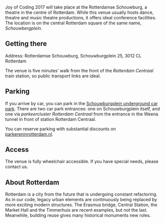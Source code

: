 Joy of Coding 2017 will take place at the Rotterdamse Schouwburg, a theatre in the centre of Rotterdam.
While this venue usually hosts dance, theatre and music theatre productions, it offers ideal conference facilities.
The location is on the central Rotterdam square of the same name, _Schouwbergplein_.

## Getting there

Address: Rotterdamse Schouwburg, Schouwburgplein 25, 3012 CL Rotterdam

The venue is five minutes’ walk from the front of the _Rotterdam Centraal_ train station, so public transport links are ideal.

## Parking

If you arrive by car, you can park in the [Schouwburgplein underground car park](http://www.rotterdam.nl/ParkeergarageSchouwburgplein).
There are two car park entrances: one on Schouwburgplein itself, and one via _parkeercluster Rotterdam Centraal_ from the entrance in the Weena tunnel in front of station Rotterdam Centraal.

You can reserve parking with substantial discounts on [parkereninrotterdam.nl](http://parkereninrotterdam.nl/parkeergarage/schouwburgplein/).

## Access

The venue is fully wheelchair accessible.
If you have special needs, please contact us.

## About Rotterdam

Rotterdam is a city from the future that is undergoing constant refactoring.
As in our code, legacy urban elements are continuously being replaced by more exciting modern structures.
The Erasmus bridge, Central Station, the Market Hall and the Timmerhuis are recent examples, but not the last.
Meanwhile, building reuse gives many historical monuments new roles.

